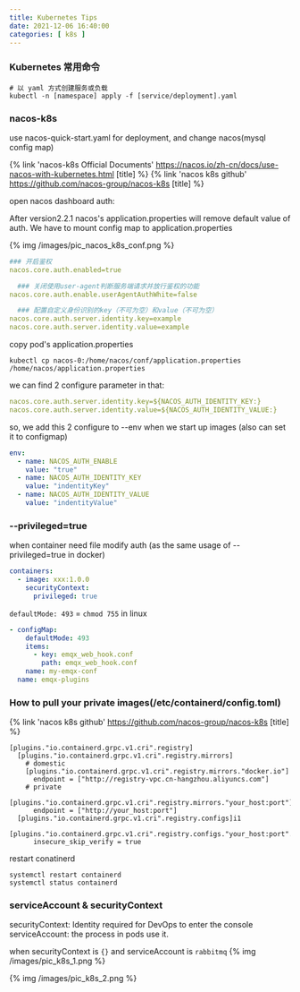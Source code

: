 ```yaml
---
title: Kubernetes Tips
date: 2021-12-06 16:40:00
categories: [ k8s ]
---
```


### Kubernetes 常用命令

```shell
# 以 yaml 方式创建服务或负载
kubectl -n [namespace] apply -f [service/deployment].yaml
```

### nacos-k8s

use nacos-quick-start.yaml for deployment, and change nacos(mysql config map)

{% link 'nacos-k8s Official Documents' https://nacos.io/zh-cn/docs/use-nacos-with-kubernetes.html [title] %}
{% link 'nacos k8s github' https://github.com/nacos-group/nacos-k8s [title] %}

open nacos dashboard auth:

After version2.2.1 nacos's application.properties will remove default value of auth.
We have to mount config map to application.properties

{% img /images/pic_nacos_k8s_conf.png %}

```yaml
### 开启鉴权
nacos.core.auth.enabled=true

  ### 关闭使用user-agent判断服务端请求并放行鉴权的功能
nacos.core.auth.enable.userAgentAuthWhite=false

  ### 配置自定义身份识别的key（不可为空）和value（不可为空）
nacos.core.auth.server.identity.key=example
nacos.core.auth.server.identity.value=example
```

copy pod's application.properties

```shell
kubectl cp nacos-0:/home/nacos/conf/application.properties /home/nacos/application.properties
```

we can find 2 configure parameter in that:

```yaml
nacos.core.auth.server.identity.key=${NACOS_AUTH_IDENTITY_KEY:}
nacos.core.auth.server.identity.value=${NACOS_AUTH_IDENTITY_VALUE:}
```

so, we add this 2 configure to --env when we start up images (also can set it to configmap)

```yaml
env:
  - name: NACOS_AUTH_ENABLE
    value: "true"
  - name: NACOS_AUTH_IDENTITY_KEY
    value: "indentityKey"
  - name: NACOS_AUTH_IDENTITY_VALUE
    value: "indentityValue"
```

### --privileged=true

when container need file modify auth (as the same usage of --privileged=true in docker)

```yaml
containers:
  - image: xxx:1.0.0
    securityContext:
      privileged: true
```

`defaultMode: 493` = `chmod 755` in linux

```yaml
- configMap:
    defaultMode: 493
    items:
      - key: emqx_web_hook.conf
        path: emqx_web_hook.conf
    name: my-emqx-conf
  name: emqx-plugins
```

### How to pull your private images(/etc/containerd/config.toml)

{% link 'nacos k8s github' https://github.com/nacos-group/nacos-k8s [title] %}

```
[plugins."io.containerd.grpc.v1.cri".registry]
  [plugins."io.containerd.grpc.v1.cri".registry.mirrors]
    # domestic
    [plugins."io.containerd.grpc.v1.cri".registry.mirrors."docker.io"]
      endpoint = ["http://registry-vpc.cn-hangzhou.aliyuncs.com"]
    # private
    [plugins."io.containerd.grpc.v1.cri".registry.mirrors."your_host:port"]
      endpoint = ["http://your_host:port"]
  [plugins."io.containerd.grpc.v1.cri".registry.configs]i1
    [plugins."io.containerd.grpc.v1.cri".registry.configs."your_host:port".tls]
      insecure_skip_verify = true
```

restart conatinerd

```shell
systemctl restart containerd
systemctl status containerd

```

### serviceAccount & securityContext

securityContext: Identity required for DevOps to enter the console
serviceAccount: the process in pods use it.

when securityContext is `{}` and serviceAccount is `rabbitmq`
{% img /images/pic_k8s_1.png %}

{% img /images/pic_k8s_2.png %}